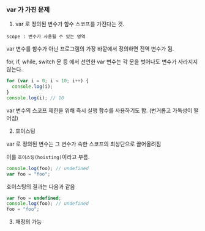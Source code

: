 ### var 가 가진 문제

1. var 로 정의된 변수가 함수 스코프를 가진다는 것.

`scope : 변수가 사용될 수 있는 영역`

var 변수를 함수가 아닌 프로그램의 가장 바깥에서 정의하면 전역 변수가 됨.

for, if, while, switch 문 등 에서 선언한 var 변수는 각 문을 벗어나도 변수가 사라지지 않는다.

```js
for (var i = 0; i < 10; i++) {
  console.log(i);
}
console.log(i); // 10
```

var 변수의 스코프 제한을 위해 즉시 실행 함수를 사용하기도 함. (번거롭고 가독성이 떨어짐)

2. 호이스팅

var 로 정의된 변수는 그 변수가 속한 스코프의 최상단으로 끌어올려짐

이를 `호이스팅(hoisting)`이라고 부름.

```js
console.log(foo); // undefined
var foo = "foo";
```

호이스팅의 결과는 다음과 같음

```js
var foo = undefined;
console.log(foo); // undefined
foo = "foo";
```

3. 재정의 가능
